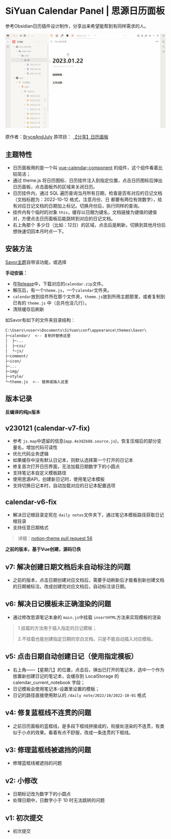 # SiYuan Calendar Panel | 思源日历面板

参考Obsidian日历插件设计制作，分享出来希望能帮到有同样需求的人。

![preview.png](preview.gif)

原作者：[BryceAndJuly](https://ld246.com/member/BryceAndJuly)
原项目： [【分享】日历面板](https://ld246.com/article/1662969146166)

## 主题特性

* 日历面板用的是一个叫 [vue-calendar-component](https://ld246.com/forward?goto=https%3A%2F%2Fgithub.com%2FzwhGithub%2Fvue-calendar) 的组件，这个组件看着比较简洁；
* 通过 theme.js 将日历图标、日历挂件注入到指定位置，点击日历图标后弹出日历面板，点击面板外的区域来关闭日历。
* 日历挂件内，通过 SQL 遍历查询当月所有日期，检查是否有对应的日记文档（文档标题为：2022-10-12 格式，注意月份、日 都要有两位有效数字），给有对应日记文档的日期加上标记。切换月份后，执行同样的查询。
* 挂件内有个临时的对象 `this`，缓存以日期为键名，文档链接为键值的键值对，方便点击日历面板后能跳转到对应的日记文档。
* 右上角那个 多少日（比如：12日）的区域，点击后是刷新，切换到其他月份后想快速切回本月时点一下。

## 安装方法

[Savor主题](https://github.com/royc01/notion-theme)自带该功能，或选择

**手动安装：**

* 在[Release](https://github.com/HowcanoeWang/calendar/releases)中，下载对应的`calendar.zip`文件。
* 解压后，有一个`theme.js`，一个`calendar`文件夹。
* `calendar`放到挂件所在那个文件夹，`theme.js`放到所用主题那里，或者复制到已有的 `theme.js` 中（总共也没几行）。
* 清除缓存后刷新


如Savor有如下的文件夹目录结构：

```text
C:\Users\<user>\Documents\SiYuan\conf\appearance\themes\Savor\
├─calendar/  <-- 复制并替换这里
│  ├─...
│  ├─css/
│  └─js/
├─comment/
├─icon/
├─...
├─img/
├─style/
└─theme.js  <-- 替换或插入这里
```


## 版本记录

**反编译的纯js版本**

## v230121 (calendar-v7-fix)

* 参考 `js.map`中遗留的信息(`app.4e3d2b88.source.js`)，恢复压缩后的部分变量名，增加代码可读性
* 优化代码业务逻辑
* 如果缓存中没有默认日记本，则默认选择第一个打开的日记本
* 修复首次打开日历界面，无法加载日期数字下的小圆点
* 支持笔记本自定义模板路径
* 使用思源API，创建新日记时，使用笔记本模板
* 支持切换日记本时，自动加载对应的日记本配置选项

## calendar-v6-fix

* 解决日记根目录定死在 `daily notes`文件夹下，通过笔记本模板路径获取日记根目录
* 支持任意日期格式

> 详细：[notion-theme pull request 56](https://github.com/royc01/notion-theme/pull/56)

**之前的版本，基于Vue创建，源码已佚**

## v7: 解决创建日期文档后未自动标注的问题

* 之前的版本，点击日期创建对应文档后，需要手动刷新后才能看到新创建文档的日期被标注。改成创建完对应文档后，自动标注该日期。

## v6: 解决日记模板未正确渲染的问题

* 通过修改思源笔记本身的 `main.js`中挂载 `insertHTML`方法来实现模板的渲染

> 1.挂载的方法用于插入指定的日记模板；
>
> 2.不挂载也能创建指定日期的空白文档，只是不能自动插入对应模板。

## v5: 点击日期自动创建日记（使用指定模板）

* 右上角——【星期几】的位置，点击后，弹出已打开的笔记本，选中一个作为放置新创建日记的笔记本，会缓存到 LocalStorage 的 calendar_current_notebook 字段；
* 日记模板会使用笔记本-设置里设置的模板；
* 日记的路径直接使用默认的 `/daily note/2022/10/2022-10-01` 格式

## v4: 修复蓝框线不连贯的问题

* 之前日历面板的蓝框线，是多段下框线拼接成的，衔接处渲染的不连贯，有类似于小点的效果。看着有点不舒服，改成一条连贯的下框线。

## v3: 修理蓝框线被遮挡的问题

* 修理蓝框线被遮挡的问题

## v2: 小修改

* 日期标记改为数字下的小圆点
* 处理日期中，日数字小于 10 时无法跳转的问题

## v1: 初次提交

* 初次提交
